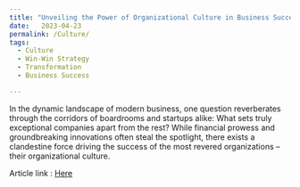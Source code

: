 ```yaml
---
title: "Unveiling the Power of Organizational Culture in Business Success"
date:   2023-04-23
permalink: /Culture/
tags:
  - Culture
  - Win-Win Strategy
  - Transformation
  - Business Success

---
```


In the dynamic landscape of modern business, one question reverberates through the corridors of boardrooms and startups alike: What sets truly exceptional companies apart from the rest? While financial prowess and groundbreaking innovations often steal the spotlight, there exists a clandestine force driving the success of the most revered organizations – their organizational culture.

Article link : [Here](https://www.linkedin.com/pulse/unveiling-power-organizational-culture-business-success-ali-raza-npmkc/)
